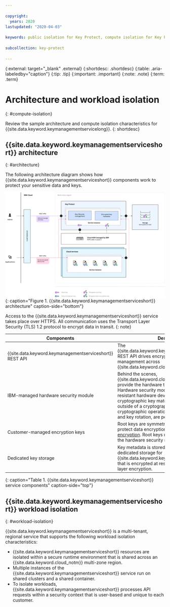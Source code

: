 ```yaml
---

copyright:
  years: 2020
lastupdated: "2020-04-03"

keywords: public isolation for Key Protect, compute isolation for Key Protect, Key Protect architecture, workload isolation in Key Protect

subcollection: key-protect

---
```


{:external: target="_blank" .external}
{:shortdesc: .shortdesc}
{:table: .aria-labeledby="caption"}
{:tip: .tip}
{:important: .important}
{:note: .note}
{:term: .term}

# Architecture and workload isolation
{: #compute-isolation}

Review the sample architecture and compute isolation characteristics for
{{site.data.keyword.keymanagementservicelong}}.
{: shortdesc}

## {{site.data.keyword.keymanagementserviceshort}} architecture
{: #architecture}

The following architecture diagram shows how
{{site.data.keyword.keymanagementserviceshort}} components work to protect your
sensitive data and keys.

![The diagram shows how {{site.data.keyword.keymanagementserviceshort}} components protect sensitive data and keys.](images/kp-architecture.svg)
{: caption="Figure 1. {{site.data.keyword.keymanagementserviceshort}} architecture" caption-side="bottom"}

Access to the {{site.data.keyword.keymanagementserviceshort}} service takes
place over HTTPS. All communication uses the Transport Layer Security (TLS) 1.2
protocol to encrypt data in transit.
{: note}

| Components | Description |
| ---------- | ----------- |
| {{site.data.keyword.keymanagementserviceshort}} REST API | The {{site.data.keyword.keymanagementserviceshort}} REST API drives encryption key creation and management across {{site.data.keyword.cloud_notm}} services. |
| IBM-managed hardware security module | Behind the scenes, {{site.data.keyword.cloud_notm}} data centers provide the hardware to protect your keys. Hardware security modules (HSMs) are tamper-resistant hardware devices that store and use cryptographic key material without exposing keys outside of a cryptographic boundary. All cryptographic operations, such as key creation and key rotation, are performed within the HSM. |
| Customer-managed encryption keys | Root keys are symmetric key-wrapping keys that protect data encryption keys with [envelope encryption](/docs/key-protect?topic=key-protect-envelope-encryption). Root keys never leave the boundary of the hardware security module. |
| Dedicated key storage | Key metadata is stored in highly durable, dedicated storage for {{site.data.keyword.keymanagementserviceshort}} that is encrypted at rest with additional application layer encryption. |
{: caption="Table 1. {{site.data.keyword.keymanagementserviceshort}} service components" caption-side="top"}

## {{site.data.keyword.keymanagementserviceshort}} workload isolation
{: #workload-isolation}

{{site.data.keyword.keymanagementserviceshort}} is a multi-tenant, regional
service that supports the following workload isolation characteristics:

- {{site.data.keyword.keymanagementserviceshort}} resources are isolated within
a secure runtime environment that is shared across an
{{site.data.keyword.cloud_notm}} multi-zone region.
- Multiple instances of the {{site.data.keyword.keymanagementserviceshort}}
service run on shared clusters and a shared container.
- To isolate workloads, {{site.data.keyword.keymanagementserviceshort}}
processes API requests within a security context that is user-based and unique
to each customer.
